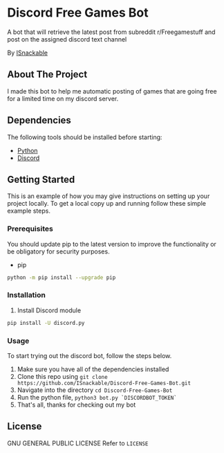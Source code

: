 # Discord Free Games Bot
A bot that will retrieve the latest post from subreddit r/Freegamestuff and post on the assigned discord text channel

By [ISnackable](https://github.com/ISnackable)


## About The Project
I made this bot to help me automatic posting of games that are going free for a limited time on my discord server.

## Dependencies
The following tools should be installed before starting:
* [Python](https://www.python.org/)
* [Discord](https://discordapp.com/developers/docs/intro)

## Getting Started

This is an example of how you may give instructions on setting up your project locally.
To get a local copy up and running follow these simple example steps.

### Prerequisites

You should update pip to the latest version to improve the functionality or be obligatory for security purposes.
* pip
```sh
python -m pip install --upgrade pip
```

### Installation

1. Install Discord module
```sh
pip install -U discord.py
```

### Usage
To start trying out the discord bot, follow the steps below.

1. Make sure you have all of the dependencies installed
2. Clone this repo using `git clone https://github.com/ISnackable/Discord-Free-Games-Bot.git`
3. Navigate into the directory `cd Discord-Free-Games-Bot`
4. Run the python file, ```python3 bot.py `DISCORDBOT_TOKEN` ```
5. That's all, thanks for checking out my bot

## License
GNU GENERAL PUBLIC LICENSE
Refer to `LICENSE`